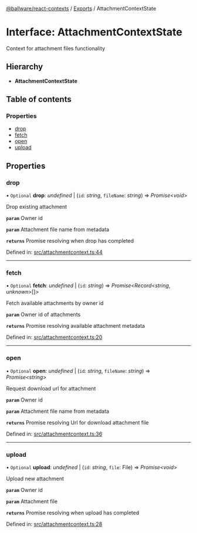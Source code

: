 [@ballware/react-contexts](../README.md) / [Exports](../modules.md) / AttachmentContextState

# Interface: AttachmentContextState

Context for attachment files functionality

## Hierarchy

* **AttachmentContextState**

## Table of contents

### Properties

- [drop](attachmentcontextstate.md#drop)
- [fetch](attachmentcontextstate.md#fetch)
- [open](attachmentcontextstate.md#open)
- [upload](attachmentcontextstate.md#upload)

## Properties

### drop

• `Optional` **drop**: *undefined* \| (`id`: *string*, `fileName`: *string*) => *Promise*<*void*\>

Drop existing attachment

**`param`** Owner id

**`param`** Attachment file name from metadata

**`returns`** Promise resolving when drop has completed

Defined in: [src/attachmentcontext.ts:44](https://github.com/frankball/ballware-react-contexts/blob/db6431c/src/attachmentcontext.ts#L44)

___

### fetch

• `Optional` **fetch**: *undefined* \| (`id`: *string*) => *Promise*<*Record*<*string*, *unknown*\>[]\>

Fetch available attachments by owner id

**`param`** Owner id of attachments

**`returns`** Promise resolving available attachment metadata

Defined in: [src/attachmentcontext.ts:20](https://github.com/frankball/ballware-react-contexts/blob/db6431c/src/attachmentcontext.ts#L20)

___

### open

• `Optional` **open**: *undefined* \| (`id`: *string*, `fileName`: *string*) => *Promise*<*string*\>

Request download url for attachment

**`param`** Owner id

**`param`** Attachment file name from metadata

**`returns`** Promise resolving Url for download attachment file

Defined in: [src/attachmentcontext.ts:36](https://github.com/frankball/ballware-react-contexts/blob/db6431c/src/attachmentcontext.ts#L36)

___

### upload

• `Optional` **upload**: *undefined* \| (`id`: *string*, `file`: File) => *Promise*<*void*\>

Upload new attachment

**`param`** Owner id

**`param`** Attachment file

**`returns`** Promise resolving when upload has completed

Defined in: [src/attachmentcontext.ts:28](https://github.com/frankball/ballware-react-contexts/blob/db6431c/src/attachmentcontext.ts#L28)
